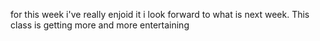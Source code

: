 for this week i've really enjoid it i look forward to what is next week. This class is getting more and more entertaining
